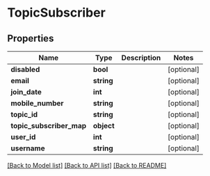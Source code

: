 # TopicSubscriber

## Properties
Name | Type | Description | Notes
------------ | ------------- | ------------- | -------------
**disabled** | **bool** |  | [optional] 
**email** | **string** |  | [optional] 
**join_date** | **int** |  | [optional] 
**mobile_number** | **string** |  | [optional] 
**topic_id** | **string** |  | [optional] 
**topic_subscriber_map** | **object** |  | [optional] 
**user_id** | **int** |  | [optional] 
**username** | **string** |  | [optional] 

[[Back to Model list]](../README.md#documentation-for-models) [[Back to API list]](../README.md#documentation-for-api-endpoints) [[Back to README]](../README.md)


